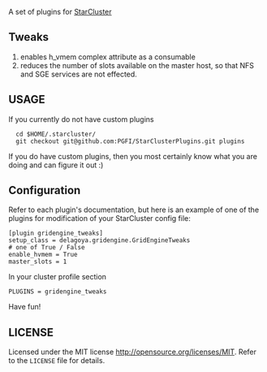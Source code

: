 A set of plugins for [StarCluster](http://web.mit.edu/star/cluster/docs/latest/manual/plugins.html)

## Tweaks
1. enables h_vmem complex attribute as a consumable
1. reduces the number of slots available on the master host, so that NFS and SGE services are not effected.

## USAGE

If you currently do not have custom plugins

      cd $HOME/.starcluster/
      git checkout git@github.com:PGFI/StarClusterPlugins.git plugins

If you do have custom plugins, then you most certainly know what you are doing and can figure it out :)

## Configuration

Refer to each plugin's documentation, but here is an example of one of the plugins
for modification of your StarCluster config file:


```init
[plugin gridengine_tweaks]
setup_class = delagoya.gridengine.GridEngineTweaks
# one of True / False
enable_hvmem = True
master_slots = 1
``` 

In your cluster profile section
```init
PLUGINS = gridengine_tweaks
```

Have fun!

## LICENSE 

Licensed under the MIT license http://opensource.org/licenses/MIT. Refer to the `LICENSE` file for details.
